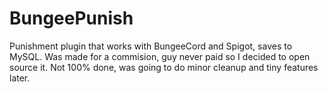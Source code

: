 # BungeePunish
Punishment plugin that works with BungeeCord and Spigot, saves to MySQL. Was made for a commision, guy never paid so I decided to open source it. Not 100% done, was going to do minor cleanup and tiny features later.
